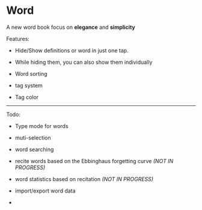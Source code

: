 # Word

A new word book focus on **elegance** and **simplicity**

Features:

* Hide/Show definitions or word in just one tap.

* While hiding them, you can also show them individually

* Word sorting

* tag system

* Tag color
---

Todo:

* Type mode for words

* muti-selection

* word searching

* recite words based on the Ebbinghaus forgetting curve *(NOT IN PROGRESS)*

* word statistics based on recitation *(NOT IN PROGRESS)*

* import/export word data

* 
